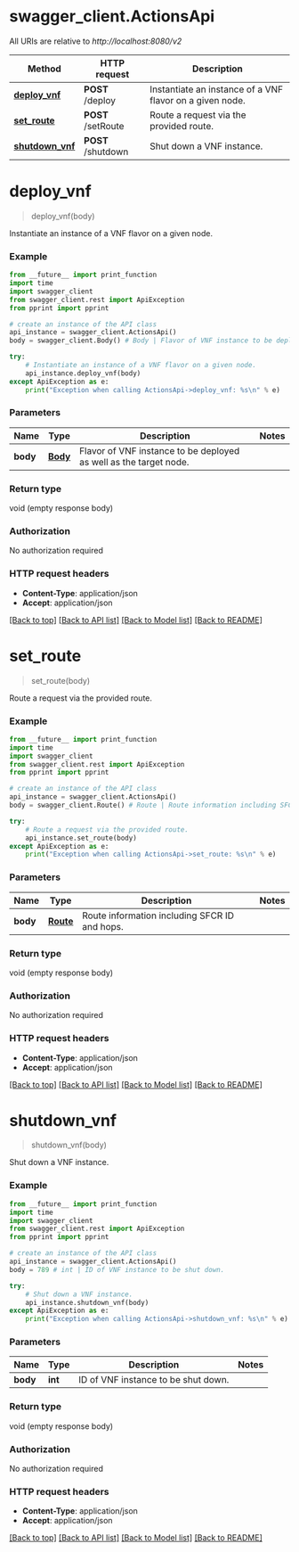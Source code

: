 # swagger_client.ActionsApi

All URIs are relative to *http://localhost:8080/v2*

Method | HTTP request | Description
------------- | ------------- | -------------
[**deploy_vnf**](ActionsApi.md#deploy_vnf) | **POST** /deploy | Instantiate an instance of a VNF flavor on a given node.
[**set_route**](ActionsApi.md#set_route) | **POST** /setRoute | Route a request via the provided route.
[**shutdown_vnf**](ActionsApi.md#shutdown_vnf) | **POST** /shutdown | Shut down a VNF instance.


# **deploy_vnf**
> deploy_vnf(body)

Instantiate an instance of a VNF flavor on a given node.



### Example
```python
from __future__ import print_function
import time
import swagger_client
from swagger_client.rest import ApiException
from pprint import pprint

# create an instance of the API class
api_instance = swagger_client.ActionsApi()
body = swagger_client.Body() # Body | Flavor of VNF instance to be deployed as well as the target node.

try:
    # Instantiate an instance of a VNF flavor on a given node.
    api_instance.deploy_vnf(body)
except ApiException as e:
    print("Exception when calling ActionsApi->deploy_vnf: %s\n" % e)
```

### Parameters

Name | Type | Description  | Notes
------------- | ------------- | ------------- | -------------
 **body** | [**Body**](Body.md)| Flavor of VNF instance to be deployed as well as the target node. | 

### Return type

void (empty response body)

### Authorization

No authorization required

### HTTP request headers

 - **Content-Type**: application/json
 - **Accept**: application/json

[[Back to top]](#) [[Back to API list]](../README.md#documentation-for-api-endpoints) [[Back to Model list]](../README.md#documentation-for-models) [[Back to README]](../README.md)

# **set_route**
> set_route(body)

Route a request via the provided route.



### Example
```python
from __future__ import print_function
import time
import swagger_client
from swagger_client.rest import ApiException
from pprint import pprint

# create an instance of the API class
api_instance = swagger_client.ActionsApi()
body = swagger_client.Route() # Route | Route information including SFCR ID and hops.

try:
    # Route a request via the provided route.
    api_instance.set_route(body)
except ApiException as e:
    print("Exception when calling ActionsApi->set_route: %s\n" % e)
```

### Parameters

Name | Type | Description  | Notes
------------- | ------------- | ------------- | -------------
 **body** | [**Route**](Route.md)| Route information including SFCR ID and hops. | 

### Return type

void (empty response body)

### Authorization

No authorization required

### HTTP request headers

 - **Content-Type**: application/json
 - **Accept**: application/json

[[Back to top]](#) [[Back to API list]](../README.md#documentation-for-api-endpoints) [[Back to Model list]](../README.md#documentation-for-models) [[Back to README]](../README.md)

# **shutdown_vnf**
> shutdown_vnf(body)

Shut down a VNF instance.



### Example
```python
from __future__ import print_function
import time
import swagger_client
from swagger_client.rest import ApiException
from pprint import pprint

# create an instance of the API class
api_instance = swagger_client.ActionsApi()
body = 789 # int | ID of VNF instance to be shut down.

try:
    # Shut down a VNF instance.
    api_instance.shutdown_vnf(body)
except ApiException as e:
    print("Exception when calling ActionsApi->shutdown_vnf: %s\n" % e)
```

### Parameters

Name | Type | Description  | Notes
------------- | ------------- | ------------- | -------------
 **body** | **int**| ID of VNF instance to be shut down. | 

### Return type

void (empty response body)

### Authorization

No authorization required

### HTTP request headers

 - **Content-Type**: application/json
 - **Accept**: application/json

[[Back to top]](#) [[Back to API list]](../README.md#documentation-for-api-endpoints) [[Back to Model list]](../README.md#documentation-for-models) [[Back to README]](../README.md)

